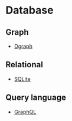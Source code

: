 # Database

## Graph

- [Dgraph](https://dgraph.io)

## Relational

- [SQLite](https://www.sqlite.org/index.html)

## Query language

- [GraphQL](https://graphql.org)
